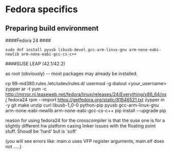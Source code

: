 # Fedora specifics #

## Preparing build environment ##

####Fedora 24 ####

    sudo dnf install pyusb libusb-devel gcc-arm-linux-gnu arm-none-eabi-newlib arm-none-eabi-gcc-cs-c++

####SUSE LEAP (42.1/42.2) 

as root (obviously) -- most packages may already be installed.

cp 99-md380.rules /etc/udev/rules.d/ 
usermod -g dialout <your_username>
zypper ar  -t yum  -c http://mirror.nl.leaseweb.net/fedora/linux/releases/24/Everything/x86_64/os/ fedora24
rpm --import https://getfedora.org/static/81B46521.txt
zypper in -y git make unzip curl libusb-1_0-0 python-pip pyusb gcc-arm-linux-gnu arm-none-eabi-newlib arm-none-eabi-gcc-cs-c++
pip install --upgrade pip
 
reason for using fedora24 for the crosscompiler is that the suse one 
is for a slightly different hw platform casing linker issues with
the floating point stuff. Shoudl be 'hard' but is 'soft' 

(you will see errors like: main.o uses VFP register arguments, main.elf does not .....)

